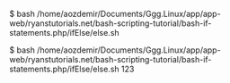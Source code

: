 $ bash /home/aozdemir/Documents/Ggg.Linux/app/app-web/ryanstutorials.net/bash-scripting-tutorial/bash-if-statements.php/ifElse/else.sh

$ bash /home/aozdemir/Documents/Ggg.Linux/app/app-web/ryanstutorials.net/bash-scripting-tutorial/bash-if-statements.php/ifElse/else.sh 123
 